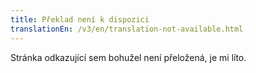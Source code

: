 ```yaml
---
title: Překlad není k dispozici
translationEn: /v3/en/translation-not-available.html
---
```


Stránka odkazující sem bohužel není přeložená, je mi líto.
